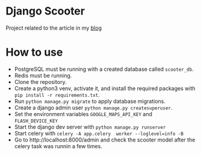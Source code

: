 # Django Scooter
Project related to the article in my [blog](https://sknzl.github.io/posts/tracking-electric-scooters-in-lisbon/)

# How to use
- PostgreSQL must be running with a created database called `scooter_db`.
- Redis must be running.
- Clone the repository.
- Create a python3 venv, activate it, and install the required packages with `pip install -r requirements.txt`.
- Run `python manage.py migrate` to apply database migrations.
- Create a django admin user `python manage.py createsuperuser`.
- Set the environment variables `GOOGLE_MAPS_API_KEY` and `FLASH_DEVICE_KEY`
- Start the django dev server with `python manage.py runserver`
- Start celery with `celery -A app.celery  worker --loglevel=info -B`
- Go to http://localhost:8000/admin and check the scooter model after the celery task was runnin a few times.

